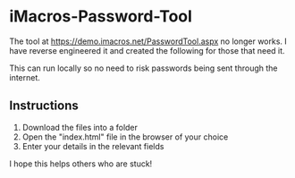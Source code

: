 # iMacros-Password-Tool
The tool at https://demo.imacros.net/PasswordTool.aspx no longer works. I have reverse engineered it and created the following for those that need it. 

This can run locally so no need to risk passwords being sent through the internet. 

## Instructions
<ol>
  <li>Download the files into a folder</li>
  <li>Open the "index.html" file in the browser of your choice</li>
  <li>Enter your details in the relevant fields</li>
</ol>

I hope this helps others who are stuck!
